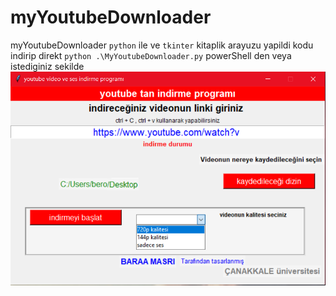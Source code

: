 # myYoutubeDownloader
myYoutubeDownloader `python` ile ve `tkinter` kitaplik arayuzu yapildi
kodu indirip direkt `python .\MyYoutubeDownloader.py` powerShell den veya istediginiz sekilde
![alt text](https://github.com/baraalmasri/myYoutubeDownloader/blob/main/arayuzu.png)
